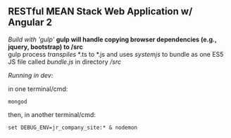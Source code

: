 ## RESTful MEAN Stack Web Application w/ Angular 2
*Build with 'gulp'*
**gulp will handle copying browser dependencies (e.g., jquery, bootstrap) to /src**  
gulp process *transpiles* &ast;.ts to &ast;.js and uses *systemjs* to bundle as one ES5 JS file called *bundle.js* in directory */src*

*Running in dev:*

in one terminal/cmd:
~~~
mongod
~~~
then, in another terminal/cmd:
~~~
set DEBUG_ENV=jr_company_site:* & nodemon
~~~
